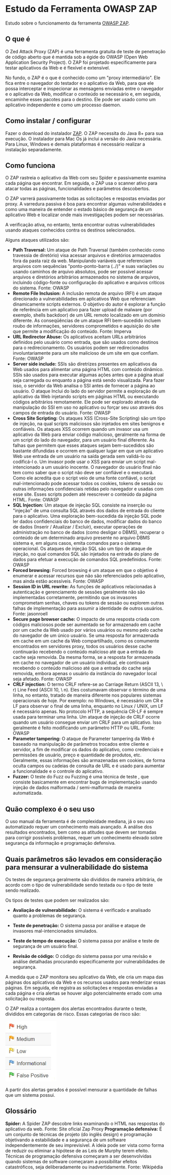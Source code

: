 # Estudo da Ferramenta OWASP ZAP

Estudo sobre o funcionamento da ferramenta [OWASP ZAP](https://owasp.org/www-project-zap/).

## O que é

O Zed Attack Proxy (ZAP) é uma ferramenta gratuita de teste de penetração de código aberto que é mantida sob a égide do OWASP (Open Web Application Security Project). O ZAP foi projetado especificamente para testar aplicativos da Web e é flexível e extensível.

No fundo, o ZAP é o que é conhecido como um "proxy intermediário". Ele fica entre o navegador do testador e o aplicativo da Web, para que ele possa interceptar e inspecionar as mensagens enviadas entre o navegador e o aplicativo da Web, modificar o conteúdo se necessário e, em seguida, encaminhe esses pacotes para o destino. Ele pode ser usado como um aplicativo independente e como um processo daemon.

## Como instalar / configurar

Fazer o download do instalador [ZAP](https://www.zaproxy.org/download/). O ZAP necessita do Java 8+ para sua execução. O instalador para Mac Os já inclui a versão do Java necessária. Para Linux, Windows e demais plataformas é necessário realizar a instalação separadamente.  

## Como funciona

O ZAP rastreia o aplicativo da Web com seu Spider e passivamente examina cada página que encontrar. Em seguida, o ZAP usa o scanner ativo para atacar todas as páginas, funcionalidades e parâmetros descobertos.

O ZAP varrerá passivamente todas as solicitações e respostas enviadas por proxy. A varredura passiva é boa para encontrar algumas vulnerabilidades e como uma maneira de entender o estado básico de segurança de um aplicativo Web e localizar onde mais investigações podem ser necessárias.

A verificação ativa, no entanto, tenta encontrar outras vulnerabilidades usando ataques conhecidos contra os destinos selecionados.

Alguns ataques utilizados são:

- **Path Traversal:** Um ataque de Path Traversal (também conhecido como travessia de diretório) visa acessar arquivos e diretórios armazenados fora da pasta raiz da web. Manipulando variáveis que referenciam arquivos com sequências "ponto-ponto-barra (../)" e suas variações ou usando caminhos de arquivo absolutos, pode ser possível acessar arquivos e diretórios arbitrários armazenados no sistema de arquivos, incluindo código-fonte ou configuração do aplicativo e arquivos críticos do sistema. Fonte: OWASP
- **Remote File Inclusion:** A inclusão remota de arquivo (RFI) é um ataque direcionado a vulnerabilidades em aplicativos Web que referenciam dinamicamente scripts externos. O objetivo do autor é explorar a função de referência em um aplicativo para fazer upload de malware (por exemplo, shells backdoor) de um URL remoto localizado em um domínio diferente.
As conseqüências de um ataque RFI bem-sucedido incluem roubo de informações, servidores comprometidos e aquisição do site que permite a modificação do conteúdo. Fonte: Imperva
- **URL Redirector Abuse:** Os aplicativos aceitam URLs arbitrários definidos pelo usuário como entrada, que são usados como destinos para o redirecionamento. Os usuários podem ser redirecionados involuntariamente para um site malicioso de um site em que confiam. Fonte: OWASP
- **Server side include:** SSIs são diretrizes presentes em aplicativos da Web usados ​​para alimentar uma página HTML com conteúdo dinâmico. SSIs são usados ​​para executar algumas ações antes que a página atual seja carregada ou enquanto a página está sendo visualizada. Para fazer isso, o servidor da Web analisa o SSI antes de fornecer a página ao usuário.
O ataque Inclui do lado do servidor permite a exploração de um aplicativo da Web injetando scripts em páginas HTML ou executando códigos arbitrários remotamente. Ele pode ser explorado através da manipulação do SSI em uso no aplicativo ou forçar seu uso através dos campos de entrada do usuário. Fonte: OWASP
- **Cross Site Scripting:** Os ataques XSS (Cross-Site Scripting) são um tipo de injeção, na qual scripts maliciosos são injetados em sites benignos e confiáveis. Os ataques XSS ocorrem quando um invasor usa um aplicativo da Web para enviar código malicioso, geralmente na forma de um script do lado do navegador, para um usuário final diferente. As falhas que permitem que esses ataques sejam bem-sucedidos são bastante difundidas e ocorrem em qualquer lugar em que um aplicativo Web use entrada de um usuário na saída gerada sem validá-lo ou codificá-l o.
Um invasor pode usar o XSS para enviar um script mal-intencionado a um usuário inocente. O navegador do usuário final não tem como saber que o script não deve ser confiável e o executará. Como ele acredita que o script veio de uma fonte confiável, o script mal-intencionado pode acessar todos os cookies, tokens de sessão ou outras informações confidenciais retidas pelo navegador e usadas com esse site. Esses scripts podem até reescrever o conteúdo da página HTML. Fonte: OWASP
- **SQL Injection:** Um ataque de injeção SQL consiste na inserção ou "injeção" de uma consulta SQL através dos dados de entrada do cliente para o aplicativo. Uma exploração bem-sucedida da injeção SQL pode ler dados confidenciais do banco de dados, modificar dados do banco de dados (Inserir / Atualizar / Excluir), executar operações de administração no banco de dados (como desligar o DBMS), recuperar o conteúdo de um determinado arquivo presente no arquivo DBMS sistema e, em alguns casos, emita comandos para o sistema operacional. Os ataques de injeção SQL são um tipo de ataque de injeção, no qual comandos SQL são injetados na entrada do plano de dados para efetuar a execução de comandos SQL predefinidos. Fonte: OWASP
- **Forced browsing:** Forced browsing é um ataque em que o objetivo é enumerar e acessar recursos que não são referenciados pelo aplicativo, mas ainda estão acessíveis. Fonte: OWASP
- **Session ID in URL rewrite:** As funções de aplicativos relacionadas à autenticação e gerenciamento de sessões geralmente não são implementadas corretamente, permitindo que os invasores comprometam senhas, chaves ou tokens de sessão ou explorem outras falhas de implementação para assumir a identidade de outros usuários. Fonte: jasonroell
- **Secure page browser cache:** O impacto de uma resposta criada com códigos maliciosos pode ser aumentado se for armazenado em cache por um cache da Web usado por vários usuários ou mesmo pelo cache do navegador de um único usuário. Se uma resposta for armazenada em cache em um cache da Web compartilhado, como os comumente encontrados em servidores proxy, todos os usuários desse cache continuarão recebendo o conteúdo malicioso até que a entrada do cache seja removida. Da mesma forma, se a resposta for armazenada em cache no navegador de um usuário individual, ele continuará recebendo o conteúdo malicioso até que a entrada do cache seja removida, embora apenas o usuário da instância do navegador local seja afetado. Fonte: OWASP
- **CRLF injection:** O termo CRLF refere-se ao Carriage Return (ASCII 13, \ r) Line Feed (ASCII 10, \ n). Eles costumavam observar o término de uma linha, no entanto, tratado de maneira diferente nos populares sistemas operacionais de hoje. Por exemplo: no Windows, é necessário um CR e LF para observar o final de uma linha, enquanto no Linux / UNIX, um LF é necessário apenas. No protocolo HTTP, a sequência CR-LF é sempre usada para terminar uma linha.
Um ataque de injeção de CRLF ocorre quando um usuário consegue enviar um CRLF para um aplicativo. Isso geralmente é feito modificando um parâmetro HTTP ou URL. Fonte: OWASP
- **Parameter tampering:** O ataque de Parameter tampering da Web é baseado na manipulação de parâmetros trocados entre cliente e servidor, a fim de modificar os dados do aplicativo, como credenciais e permissões de usuário, preço e quantidade de produtos, etc. Geralmente, essas informações são armazenadas em cookies, de forma oculta campos ou cadeias de consulta de URL e é usado para aumentar a funcionalidade e o controle do aplicativo.
- **Fuzzer:** O teste do Fuzz ou Fuzzing é uma técnica de teste , que consiste basicamente em encontrar bugs de implementação usando injeção de dados malformada / semi-malformada de maneira automatizada.

## Quão complexo é o seu uso

O uso manual da ferramenta é de complexidade mediana, já o seu uso automatizado requer um conhecimento mais avançado. A análise dos resultados encontrados, bem como as atitudes que devem ser tomadas para corrigir possíveis problemas, requer um conhecimento elevado sobre segurança da informação e programação defensiva.

## Quais parâmetros são levados em consideração para mensurar a vulnerabilidade do sistema

Os testes de segurança geralmente são divididos de maneira arbitrária, de acordo com o tipo de vulnerabilidade sendo testada ou o tipo de teste sendo realizado.

Os tipos de testes que podem ser realizados são:

- **Avaliação de vulnerabilidade:** O sistema é verificado e analisado quanto a problemas de segurança.

- **Teste de penetração:** O sistema passa por análise e ataque de invasores mal-intencionados simulados.

- **Teste de tempo de execução:** O sistema passa por análise e teste de segurança de um usuário final.

- **Revisão de código:** O código do sistema passa por uma revisão e análise detalhadas procurando especificamente por vulnerabilidades de segurança.

A medida que o ZAP monitora seu aplicativo da Web, ele cria um mapa das páginas dos aplicativos da Web e os recursos usados ​​para renderizar essas páginas. Em seguida, ele registra as solicitações e respostas enviadas a cada página e cria alertas se houver algo potencialmente errado com uma solicitação ou resposta.

O ZAP realiza a contagem dos alertas encontrados durante o teste, divididos em categorias de risco. Essas categorias de risco são:

![Alertas](images/alert-icons.png)

A partir dos alertas gerados é possível mensurar a quantidade de falhas que um sistema possui.

## Glossário

**Spider:** A Spider ZAP descobre links examinando o HTML nas respostas do aplicativo da web. Fonte: Site oficial Zap Proxy
**Programação defensiva:** É um conjunto de técnicas de projeto (do inglês design) e programação objetivando a estabilidade e a segurança de um software independentemente de seu imprevisível. A ideia pode ser vista como forma de reduzir ou eliminar a hipótese de as Leis de Murphy terem efeito. Técnicas de programação defensiva começaram a ser desenvolvidas quando sistemas de software começaram a possibilitar efeitos catastróficos, seja deliberadamente ou inadvertidamente. Fonte: Wikipédia
